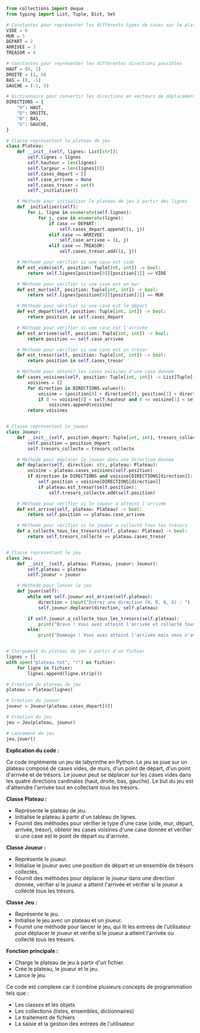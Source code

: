 ```python
from collections import deque
from typing import List, Tuple, Dict, Set

# Constantes pour représenter les différents types de cases sur le plateau de jeu
VIDE = 0
MUR = 1
DEPART = 2
ARRIVEE = 3
TREASOR = 4

# Constantes pour représenter les différentes directions possibles
HAUT = (0, 1)
DROITE = (1, 0)
BAS = (0, -1)
GAUCHE = (-1, 0)

# Dictionnaire pour convertir les directions en vecteurs de déplacement
DIRECTIONS = {
    "H": HAUT,
    "D": DROITE,
    "B": BAS,
    "G": GAUCHE,
}

# Classe représentant le plateau de jeu
class Plateau:
    def __init__(self, lignes: List[str]):
        self.lignes = lignes
        self.hauteur = len(lignes)
        self.largeur = len(lignes[0])
        self.cases_depart = []
        self.case_arrivee = None
        self.cases_tresor = set()
        self._initialiser()

    # Méthode pour initialiser le plateau de jeu à partir des lignes
    def _initialiser(self):
        for i, ligne in enumerate(self.lignes):
            for j, case in enumerate(ligne):
                if case == DEPART:
                    self.cases_depart.append((i, j))
                elif case == ARRIVEE:
                    self.case_arrivee = (i, j)
                elif case == TREASOR:
                    self.cases_tresor.add((i, j))

    # Méthode pour vérifier si une case est vide
    def est_vide(self, position: Tuple[int, int]) -> bool:
        return self.lignes[position[0]][position[1]] == VIDE

    # Méthode pour vérifier si une case est un mur
    def est_mur(self, position: Tuple[int, int]) -> bool:
        return self.lignes[position[0]][position[1]] == MUR

    # Méthode pour vérifier si une case est le départ
    def est_depart(self, position: Tuple[int, int]) -> bool:
        return position in self.cases_depart

    # Méthode pour vérifier si une case est l'arrivée
    def est_arrivee(self, position: Tuple[int, int]) -> bool:
        return position == self.case_arrivee

    # Méthode pour vérifier si une case est un trésor
    def est_tresor(self, position: Tuple[int, int]) -> bool:
        return position in self.cases_tresor

    # Méthode pour obtenir les cases voisines d'une case donnée
    def cases_voisines(self, position: Tuple[int, int]) -> List[Tuple[int, int]]:
        voisines = []
        for direction in DIRECTIONS.values():
            voisine = (position[0] + direction[0], position[1] + direction[1])
            if 0 <= voisine[0] < self.hauteur and 0 <= voisine[1] < self.largeur and self.est_vide(voisine):
                voisines.append(voisine)
        return voisines


# Classe représentant le joueur
class Joueur:
    def __init__(self, position_depart: Tuple[int, int], tresors_collecte: Set[Tuple[int, int]] = set()):
        self.position = position_depart
        self.tresors_collecte = tresors_collecte

    # Méthode pour déplacer le joueur dans une direction donnée
    def deplacer(self, direction: str, plateau: Plateau):
        voisine = plateau.cases_voisines(self.position)
        if direction in DIRECTIONS and voisine[DIRECTIONS[direction]]:
            self.position = voisine[DIRECTIONS[direction]]
            if plateau.est_tresor(self.position):
                self.tresors_collecte.add(self.position)

    # Méthode pour vérifier si le joueur a atteint l'arrivée
    def est_arrive(self, plateau: Plateau) -> bool:
        return self.position == plateau.case_arrivee

    # Méthode pour vérifier si le joueur a collecté tous les trésors
    def a_collecte_tous_les_tresors(self, plateau: Plateau) -> bool:
        return self.tresors_collecte == plateau.cases_tresor


# Classe représentant le jeu
class Jeu:
    def __init__(self, plateau: Plateau, joueur: Joueur):
        self.plateau = plateau
        self.joueur = joueur

    # Méthode pour lancer le jeu
    def jouer(self):
        while not self.joueur.est_arrive(self.plateau):
            direction = input("Entrez une direction (H, D, B, G) : ")
            self.joueur.deplacer(direction, self.plateau)

        if self.joueur.a_collecte_tous_les_tresors(self.plateau):
            print("Bravo ! Vous avez atteint l'arrivée et collecté tous les trésors.")
        else:
            print("Dommage ! Vous avez atteint l'arrivée mais vous n'avez pas collecté tous les trésors.")


# Chargement du plateau de jeu à partir d'un fichier
lignes = []
with open("plateau.txt", "r") as fichier:
    for ligne in fichier:
        lignes.append(ligne.strip())

# Création du plateau de jeu
plateau = Plateau(lignes)

# Création du joueur
joueur = Joueur(plateau.cases_depart[0])

# Création du jeu
jeu = Jeu(plateau, joueur)

# Lancement du jeu
jeu.jouer()
```

**Explication du code :**

Ce code implémente un jeu de labyrinthe en Python. Le jeu se joue sur un plateau composé de cases vides, de murs, d'un point de départ, d'un point d'arrivée et de trésors. Le joueur peut se déplacer sur les cases vides dans les quatre directions cardinales (haut, droite, bas, gauche). Le but du jeu est d'atteindre l'arrivée tout en collectant tous les trésors.

**Classe Plateau :**

* Représente le plateau de jeu.
* Initialise le plateau à partir d'un tableau de lignes.
* Fournit des méthodes pour vérifier le type d'une case (vide, mur, départ, arrivée, trésor), obtenir les cases voisines d'une case donnée et vérifier si une case est le point de départ ou d'arrivée.

**Classe Joueur :**

* Représente le joueur.
* Initialise le joueur avec une position de départ et un ensemble de trésors collectés.
* Fournit des méthodes pour déplacer le joueur dans une direction donnée, vérifier si le joueur a atteint l'arrivée et vérifier si le joueur a collecté tous les trésors.

**Classe Jeu :**

* Représente le jeu.
* Initialise le jeu avec un plateau et un joueur.
* Fournit une méthode pour lancer le jeu, qui lit les entrées de l'utilisateur pour déplacer le joueur et vérifie si le joueur a atteint l'arrivée ou collecté tous les trésors.

**Fonction principale :**

* Charge le plateau de jeu à partir d'un fichier.
* Crée le plateau, le joueur et le jeu.
* Lance le jeu.

Ce code est complexe car il combine plusieurs concepts de programmation tels que :

* Les classes et les objets
* Les collections (listes, ensembles, dictionnaires)
* Le traitement de fichiers
* La saisie et la gestion des entrées de l'utilisateur